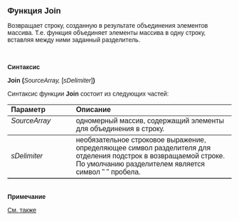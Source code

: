 <html>
<head>
<title>Join</title>
</head>

<body>

<p><font size="4" face="Arial"><strong>Функция Join</strong></font></p>

<p><font face="Arial">Возвращает строку, созданную в результате 
объединения элементов массива. Т.е. функция объединяет элементы массива в одну 
строку, вставляя между ними заданный разделитель.</font></p>

<p>&nbsp;</p>

<p><font face="Arial"><b>Синтаксис</b></font></p>

<p><font face="Arial"><strong>Join (</strong><em>SourceArray, </em>[<em>sDelimiter</em>]<strong>)</strong></font></p>

<p><font face="Arial">Синтаксис функции <strong>Join</strong>
состоит из следующих частей:</font></p>

<table border="1" cellPadding="5" cols="2" frame="below" rules="rows">
<TBODY>
  <tr vAlign="top">
    <td class="label" width="29%"><font face="Arial"><b>Параметр</b></font></td>
    <td class="label" width="71%"><font face="Arial"><strong>Описание</strong></font></td>
  </tr>
  <tr vAlign="top">
    <td width="29%"><font face="Arial" size="3"><em>SourceArray</em></font></td>
    <td width="71%"><font face="Arial">одномерный массив, содержащий 
	элементы для объединения в строку.</font></td>
  </tr>
  <tr>
    <td width="29%"><font face="Arial" size="3"><em>sDelimiter</em></font></td>
    <td width="71%"><font face="Arial">необязательное строковое 
	выражение, определяющее символ разделителя для отделения подстрок в 
	возвращаемой строке. По умолчанию разделителем является символ &quot; &quot; пробела.</font></td>
  </tr>
</table>

<p class="label"><font face="Arial"><b><br>
Примечание</b></font></p>

<p class="label"><a href="Split.html"><font face="Arial">См. также</font></a></p>
</body>
</html>
